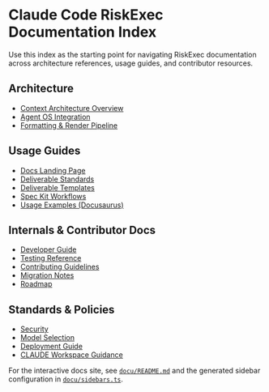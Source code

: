 # Claude Code RiskExec Documentation Index

Use this index as the starting point for navigating RiskExec documentation across architecture references, usage guides, and contributor resources.

## Architecture
- [Context Architecture Overview](architecture/Context_Architecture_Overview.md)
- [Agent OS Integration](agentos-integration.md)
- [Formatting & Render Pipeline](formatting.md)

## Usage Guides
- [Docs Landing Page](README.md)
- [Deliverable Standards](deliverable-standards.md)
- [Deliverable Templates](deliverable-templates/)
- [Spec Kit Workflows](workflows.html)
- [Usage Examples (Docusaurus)](../docu/docs/usage-examples/spec-kit-bmad-workflow.md)

## Internals & Contributor Docs
- [Developer Guide](internals/developer-guide.md)
- [Testing Reference](testing.md)
- [Contributing Guidelines](../CONTRIBUTING.md)
- [Migration Notes](../MIGRATION.md)
- [Roadmap](../ROADMAP.md)

## Standards & Policies
- [Security](../SECURITY.md)
- [Model Selection](../MODEL_SELECTION.md)
- [Deployment Guide](../DEPLOYMENT.md)
- [CLAUDE Workspace Guidance](../CLAUDE.md)

For the interactive docs site, see [`docu/README.md`](../docu/README.md) and the generated sidebar configuration in [`docu/sidebars.ts`](../docu/sidebars.ts).

